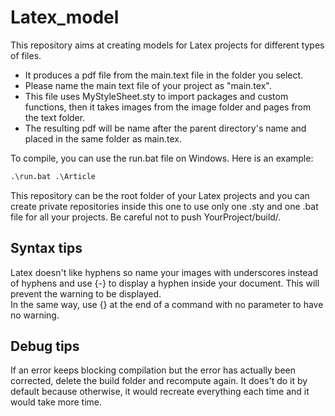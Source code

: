 # Latex_model

This repository aims at creating models for Latex projects for different types of files.

- It produces a pdf file from the main.text file in the folder you select.
- Please name the main text file of your project as "main.tex".
- This file uses MyStyleSheet.sty to import packages and custom functions, then it takes images from the image folder and pages from the text folder.
- The resulting pdf will be name after the parent directory's name and placed in the same folder as main.tex.

To compile, you can use the run.bat file on Windows. Here is an example:

```cmd
.\run.bat .\Article
```

This repository can be the root folder of your Latex projects and you can create private repositories inside this one to use only one .sty and one .bat file for all your projects. Be careful not to push YourProject/build/.

## Syntax tips

Latex doesn't like hyphens so name your images with underscores instead of hyphens and use {-} to display a hyphen inside your document. This will prevent the warning to be displayed.  
In the same way, use {} at the end of a command with no parameter to have no warning.

## Debug tips

If an error keeps blocking compilation but the error has actually been corrected, delete the build folder and recompute again. It does't do it by default because otherwise, it would recreate everything each time and it would take more time.
